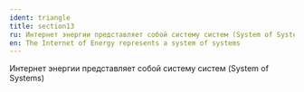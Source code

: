 ```yaml
---
ident: triangle
title: section13
ru: Интернет энергии представляет собой систему систем (System of Systems)
en: The Internet of Energy represents a system of systems
---
```


Интернет энергии представляет собой систему систем (System of Systems)